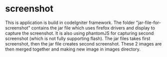 screenshot
==========
This is application is build in codeIgniter framework. The folder "jar-file-for-screenshot" contains the jar file which uses firefox drivers and display to capture the screenshot. It is also using phantomJS for capturing second screenshot (which is not fully supporting flash). The jar files takes first screenshot, then the jar file creates second screenshot. These 2 images are then merged together and making new image in images directory. 
